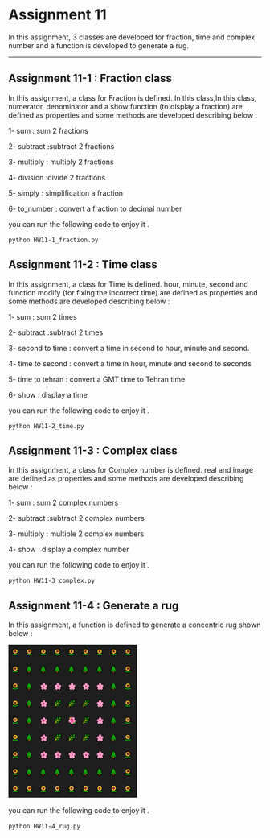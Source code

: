 # Assignment 11

In this assignment, 3 classes are developed for fraction, time and complex number and a function is developed to generate a rug.

---

## Assignment 11-1 : Fraction class

In this assignment, a class for Fraction is defined. In this class,In this class, numerator, denominator and a show function (to display a fraction) are  defined as properties and some methods are developed describing below :

1- sum : sum 2 fractions

2- subtract :subtract 2 fractions

3- multiply : multiply 2 fractions 

4- division :divide 2 fractions

5- simply : simplification a fraction

6- to_number : convert a fraction to decimal number



you can run the following code to enjoy it . 




```
python HW11-1_fraction.py
```

## Assignment 11-2 : Time class

In this assignment, a class for Time is defined. hour, minute, second and function modify (for fixing the incorrect time) are  defined as properties and some methods are developed describing below :

1- sum : sum 2 times

2- subtract :subtract 2 times

3- second to time : convert a time in second to hour, minute and second.

4- time to second : convert a time in hour, minute and second to seconds

5- time to tehran : convert a GMT time to Tehran time

6- show : display a time

you can run the following code to enjoy it . 


```
python HW11-2_time.py
```

## Assignment 11-3 : Complex class

In this assignment, a class for Complex number is defined. real and image are defined as properties and some methods are developed describing below :

1- sum : sum 2 complex numbers

2- subtract :subtract 2 complex numbers

3- multiply : multiple 2 complex numbers

4- show : display a complex number

you can run the following code to enjoy it . 


```
python HW11-3_complex.py
```

## Assignment 11-4 : Generate a rug

In this assignment, a function is defined to generate a concentric rug shown below :

![Alt text](rug.png)

you can run the following code to enjoy it . 


```
python HW11-4_rug.py
```
